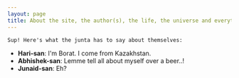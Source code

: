 ```yaml
---
layout: page
title: About the site, the author(s), the life, the universe and everything more.
---
```


    Sup! Here's what the junta has to say about themselves:

* **Hari-san**: I'm Borat. I come from Kazakhstan.
* **Abhishek-san**: Lemme tell all about myself over a beer..!
* **Junaid-san**: Eh?
